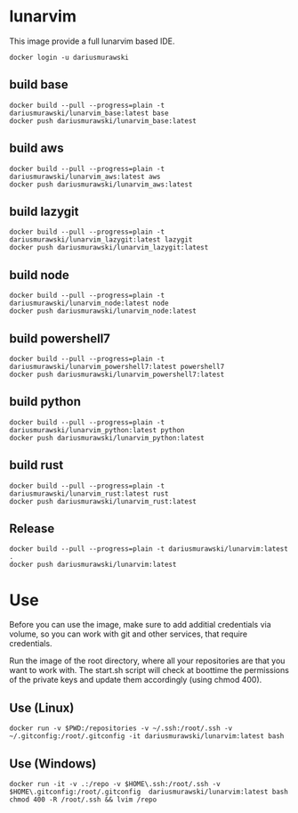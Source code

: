 # lunarvim

This image provide a full lunarvim based IDE.

```shell
docker login -u dariusmurawski
```

## build base

```shell
docker build --pull --progress=plain -t dariusmurawski/lunarvim_base:latest base
docker push dariusmurawski/lunarvim_base:latest
```

## build aws

```shell
docker build --pull --progress=plain -t dariusmurawski/lunarvim_aws:latest aws
docker push dariusmurawski/lunarvim_aws:latest
```

## build lazygit

```shell
docker build --pull --progress=plain -t dariusmurawski/lunarvim_lazygit:latest lazygit
docker push dariusmurawski/lunarvim_lazygit:latest
```

## build node

```shell
docker build --pull --progress=plain -t dariusmurawski/lunarvim_node:latest node
docker push dariusmurawski/lunarvim_node:latest
```

## build powershell7

```shell
docker build --pull --progress=plain -t dariusmurawski/lunarvim_powershell7:latest powershell7
docker push dariusmurawski/lunarvim_powershell7:latest
```

## build python

```shell
docker build --pull --progress=plain -t dariusmurawski/lunarvim_python:latest python
docker push dariusmurawski/lunarvim_python:latest
```

## build rust

```shell
docker build --pull --progress=plain -t dariusmurawski/lunarvim_rust:latest rust
docker push dariusmurawski/lunarvim_rust:latest
```

## Release

```shell
docker build --pull --progress=plain -t dariusmurawski/lunarvim:latest .
docker push dariusmurawski/lunarvim:latest
```

# Use
Before you can use the image, make sure to add additial credentials via volume,
so you can work with git and other services, that require credentials.

Run the image of the root directory, where all your repositories are that you want to work with.
The start.sh script will check at boottime the permissions of the private keys
and update them accordingly (using chmod 400).

## Use (Linux)

```shell
docker run -v $PWD:/repositories -v ~/.ssh:/root/.ssh -v ~/.gitconfig:/root/.gitconfig -it dariusmurawski/lunarvim:latest bash
```

## Use (Windows)

```shell
docker run -it -v .:/repo -v $HOME\.ssh:/root/.ssh -v $HOME\.gitconfig:/root/.gitconfig  dariusmurawski/lunarvim:latest bash
chmod 400 -R /root/.ssh && lvim /repo
```
 
